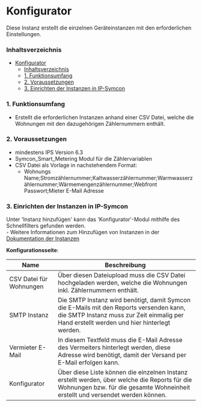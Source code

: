 # Konfigurator
Diese Instanz erstellt die einzelnen Geräteinstanzen mit den erforderlichen Einstellungen.

### Inhaltsverzeichnis

- [Konfigurator](#konfigurator)
    - [Inhaltsverzeichnis](#inhaltsverzeichnis)
    - [1. Funktionsumfang](#1-funktionsumfang)
    - [2. Voraussetzungen](#2-voraussetzungen)
    - [3. Einrichten der Instanzen in IP-Symcon](#3-einrichten-der-instanzen-in-ip-symcon)

### 1. Funktionsumfang

* Erstellt die erforderlichen Instanzen anhand einer CSV Datei, welche die Wohnungen mit den dazugehörigen Zählernummern enthält.

### 2. Voraussetzungen

* mindestens IPS Version 6.3
* Symcon_Smart_Metering Modul für die Zählervariablen
* CSV Datei als Vorlage in nachstehendem Format:
  * Wohnungs Name;Stromzählernummer;Kaltwasserzählernummer;Warmwasserzählernummer;Wärmemengenzählernummer;Webfront Passwort;Mieter E-Mail Adresse

### 3. Einrichten der Instanzen in IP-Symcon

 Unter 'Instanz hinzufügen' kann das 'Konfigurator'-Modul mithilfe des Schnellfilters gefunden werden.  
	- Weitere Informationen zum Hinzufügen von Instanzen in der [Dokumentation der Instanzen](https://www.symcon.de/service/dokumentation/konzepte/instanzen/#Instanz_hinzufügen)

__Konfigurationsseite__:

Name     | Beschreibung
-------- | ------------------
CSV Datei für Wohnungen | Über diesen Dateiupload muss die CSV Datei hochgeladen werden, welche die Wohnungen inkl. Zählernummern enthält.
SMTP Instanz | Die SMTP Instanz wird benötigt, damit Symcon die E-Mails mit den Reports versenden kann, die SMTP Instanz muss zur Zeit einmalig per Hand erstellt werden und hier hinterlegt werden.
Vermieter E-Mail | In diesem Textfeld muss die E-Mail Adresse des Vermeiters hinterlegt werden, diese Adresse wird benötigt, damit der Versand per E-Mail erfolgen kann.
Konfigurator| Über diese Liste können die einzelnen Instanz erstellt werden, über welche die Reports für die Wohnungen bzw. für die gesamte Wohneinheit erstellt und versendet werden können.